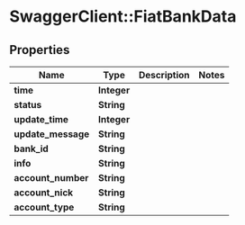 # SwaggerClient::FiatBankData

## Properties
Name | Type | Description | Notes
------------ | ------------- | ------------- | -------------
**time** | **Integer** |  | 
**status** | **String** |  | 
**update_time** | **Integer** |  | 
**update_message** | **String** |  | 
**bank_id** | **String** |  | 
**info** | **String** |  | 
**account_number** | **String** |  | 
**account_nick** | **String** |  | 
**account_type** | **String** |  | 


